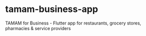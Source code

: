 # tamam-business-app
TAMAM for Business - Flutter app for restaurants, grocery stores, pharmacies &amp; service providers
